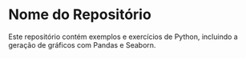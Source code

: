 # Nome do Repositório

Este repositório contém exemplos e exercícios de Python, incluindo a geração de gráficos com Pandas e Seaborn.
